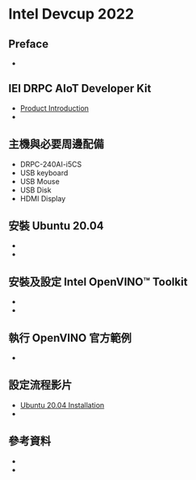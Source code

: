 # Intel Devcup 2022 

## Preface
* 

## IEI DRPC AIoT Developer Kit
* [Product Introduction](https://www.ieiworld.com/tw/product-ns/model.php?II=4)
* 


## 主機與必要周邊配備
* DRPC-240AI-i5CS 
* USB keyboard 
* USB Mouse
* USB Disk
* HDMI Display


## 安裝 Ubuntu 20.04
*
*

## 安裝及設定 Intel OpenVINO™ Toolkit
* 
*

## 執行 OpenVINO 官方範例
*

## 設定流程影片
* [Ubuntu 20.04 Installation](https://youtu.be/u8tq-IEPeYE)
* 

## 參考資料
*
* 
